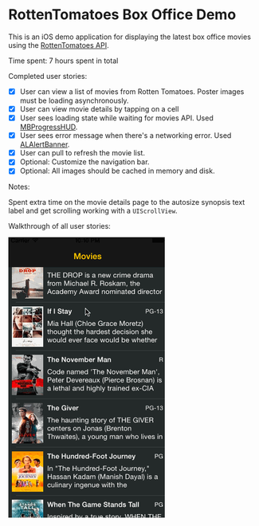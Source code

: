 # RottenTomatoes Box Office Demo

This is an iOS demo application for displaying the latest box office movies using the [RottenTomatoes API](http://www.rottentomatoes.com/).

Time spent: 7 hours spent in total

Completed user stories:

* [x] User can view a list of movies from Rotten Tomatoes. Poster images must be loading asynchronously.
* [x] User can view movie details by tapping on a cell
* [x] User sees loading state while waiting for movies API. Used [MBProgressHUD](https://github.com/jdg/MBProgressHUD).
* [x] User sees error message when there's a networking error. Used [ALAlertBanner](https://github.com/alobi/ALAlertBanner).
* [x] User can pull to refresh the movie list.
* [x] Optional: Customize the navigation bar.
* [x] Optional: All images should be cached in memory and disk.
 
Notes:

Spent extra time on the movie details page to the autosize synopsis text label and get scrolling working with a `UIScrollView`.

Walkthrough of all user stories:

![Video Walkthrough](assignment1.gif)
